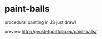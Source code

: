 # paint-balls
procedural painting in JS
just draw!

preview
http://geostefportfolio.eu/paint-balls/
